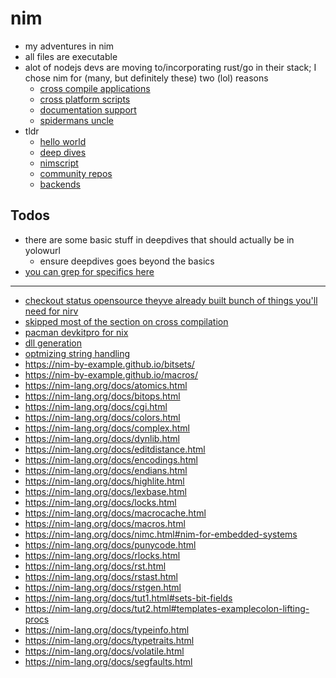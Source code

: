 # nim

- my adventures in nim
- all files are executable
- alot of nodejs devs are moving to/incorporating rust/go in their stack; I chose nim for (many, but definitely these) two (lol) reasons
  - [cross compile applications](https://nim-lang.org/docs/nimc.html#crossminuscompilation)
  - [cross platform scripts](https://nim-lang.org/docs/nims.html#benefits)
  - [documentation support](https://nim-lang.org/docs/docgen.html)
  - [spidermans uncle](https://nim-lang.org/docs/tut3.html)
- tldr
  - [hello world](./yolowurl/)
  - [deep dives](./deepdives/)
  - [nimscript](./nimscript/nimscript.nims)
  - [community repos](./community/README.md)
  - [backends](./backends/)

## Todos

- there are some basic stuff in deepdives that should actually be in yolowurl
  - ensure deepdives goes beyond the basics
- [you can grep for specifics here](https://nim-lang.github.io/fusion/theindex.html)

---

- [checkout status opensource theyve already built bunch of things you'll need for nirv](https://github.com/status-im)
- [skipped most of the section on cross compilation](https://nim-lang.org/docs/nimc.html#crossminuscompilation-for-windows)
- [pacman devkitpro for nix](https://github.com/devkitPro/pacman/releases)
- [dll generation](https://nim-lang.org/docs/nimc.html#dll-generation)
- [optmizing string handling](https://nim-lang.org/docs/nimc.html#optimizing-for-nim-optimizing-string-handling)
- https://nim-by-example.github.io/bitsets/
- https://nim-by-example.github.io/macros/
- https://nim-lang.org/docs/atomics.html
- https://nim-lang.org/docs/bitops.html
- https://nim-lang.org/docs/cgi.html
- https://nim-lang.org/docs/colors.html
- https://nim-lang.org/docs/complex.html
- https://nim-lang.org/docs/dynlib.html
- https://nim-lang.org/docs/editdistance.html
- https://nim-lang.org/docs/encodings.html
- https://nim-lang.org/docs/endians.html
- https://nim-lang.org/docs/highlite.html
- https://nim-lang.org/docs/lexbase.html
- https://nim-lang.org/docs/locks.html
- https://nim-lang.org/docs/macrocache.html
- https://nim-lang.org/docs/macros.html
- https://nim-lang.org/docs/nimc.html#nim-for-embedded-systems
- https://nim-lang.org/docs/punycode.html
- https://nim-lang.org/docs/rlocks.html
- https://nim-lang.org/docs/rst.html
- https://nim-lang.org/docs/rstast.html
- https://nim-lang.org/docs/rstgen.html
- https://nim-lang.org/docs/tut1.html#sets-bit-fields
- https://nim-lang.org/docs/tut2.html#templates-examplecolon-lifting-procs
- https://nim-lang.org/docs/typeinfo.html
- https://nim-lang.org/docs/typetraits.html
- https://nim-lang.org/docs/volatile.html
- https://nim-lang.org/docs/segfaults.html
